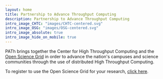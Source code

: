 ```yaml
---
layout: home
title: Partnership to Advance Throughput Computing
description: Partnership to Advance Throughput Computing
intro_image_CHTC: "images/CHTC-centered.svg"
intro_image_OSG: "images/OSG-centered.svg"
intro_image_absolute: true
intro_image_hide_on_mobile: true
---
```


PATh brings together the Center for High Throughput Computing and the
<a href="http://www.opensciencegrid.org/">Open Science Grid</a> in order to advance the nation's campuses and science
communities through the use of distributed High Throughput Computing.

<p>To register to use the Open Science Grid for your research, <a href="https://www.osgconnect.net/signup" target="_blank">click here</a>.</p>
